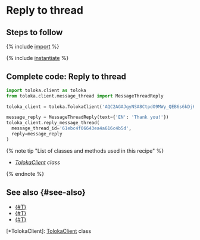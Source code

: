 # Reply to thread

## Steps to follow

{% include [import](../_includes/recipes/import.md) %}

{% include [instantiate](../_includes/recipes/instantiate.md) %}

## Complete code: Reply to thread

```python
import toloka.client as toloka
from toloka.client.message_thread import MessageThreadReply

toloka_client = toloka.TolokaClient('AQC2AGAJgyNSA8CtpdO9MWy_QEB6s6kDjHUoElE', 'PRODUCTION')

message_reply = MessageThreadReply(text={'EN': 'Thank you!'})
toloka_client.reply_message_thread(
  message_thread_id='61ebc4f06643ea4a616c4b5d',
  reply=message_reply
)
```

{% note tip "List of classes and methods used in this recipe" %}

- _[TolokaClient](../reference/toloka.client.TolokaClient.md) class_

{% endnote %}

## See also {#see-also}

- [{#T}](../../guide/concepts/overview.md)
- [{#T}](./learn-basics.md)
- [{#T}](./use-cases.md)

[*TolokaClient]: [TolokaClient](../reference/toloka.client.TolokaClient.md) class